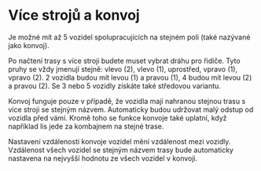 # Více strojů a konvoj


Je možné mít až 5 vozidel spolupracujících na stejném poli (také nazývané jako konvoj).



Po načtení trasy s více stroji budete muset vybrat dráhu pro řidiče.
Tyto pruhy se vždy jmenují stejně:
vlevo (2), vlevo (1), uprostřed, vpravo (1), vpravo (2).
2 vozidla budou mít levou (1) a pravou (1), 4 budou mít levou (2) a pravou (2).
Se 3 nebo 5 vozidly získáte také středovou variantu.



Konvoj funguje pouze v případě, že vozidla mají nahranou stejnou trasu s více stroji se stejným názvem.
Automaticky budou udržovat malý odstup od vozidla před vámi.
Kromě toho se funkce konvoje také uplatní, když například lis jede za kombajnem na stejné trase.



Nastavení vzdálenosti konvoje vozidel mění vzdálenost mezi vozidly.
Vzdálenost všech vozidel se stejným názvem trasy bude automaticky nastavena na nejvyšší hodnotu ze všech vozidel v konvoji.


